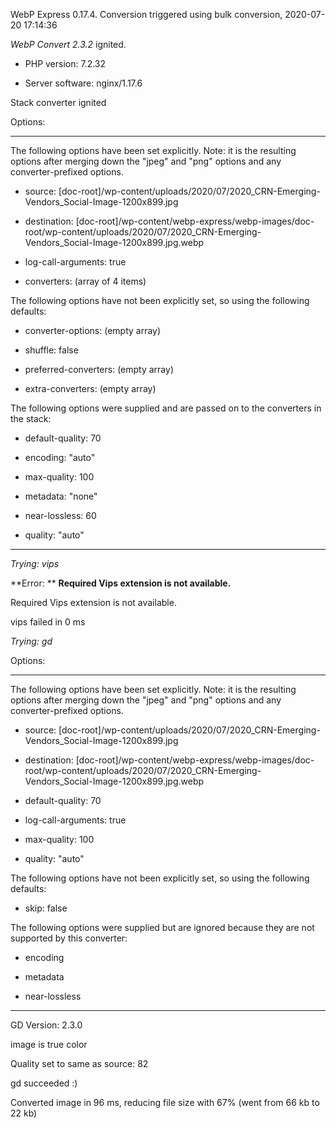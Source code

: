 WebP Express 0.17.4. Conversion triggered using bulk conversion, 2020-07-20 17:14:36

*WebP Convert 2.3.2*  ignited.
- PHP version: 7.2.32
- Server software: nginx/1.17.6

Stack converter ignited

Options:
------------
The following options have been set explicitly. Note: it is the resulting options after merging down the "jpeg" and "png" options and any converter-prefixed options.
- source: [doc-root]/wp-content/uploads/2020/07/2020_CRN-Emerging-Vendors_Social-Image-1200x899.jpg
- destination: [doc-root]/wp-content/webp-express/webp-images/doc-root/wp-content/uploads/2020/07/2020_CRN-Emerging-Vendors_Social-Image-1200x899.jpg.webp
- log-call-arguments: true
- converters: (array of 4 items)

The following options have not been explicitly set, so using the following defaults:
- converter-options: (empty array)
- shuffle: false
- preferred-converters: (empty array)
- extra-converters: (empty array)

The following options were supplied and are passed on to the converters in the stack:
- default-quality: 70
- encoding: "auto"
- max-quality: 100
- metadata: "none"
- near-lossless: 60
- quality: "auto"
------------


*Trying: vips* 

**Error: ** **Required Vips extension is not available.** 
Required Vips extension is not available.
vips failed in 0 ms

*Trying: gd* 

Options:
------------
The following options have been set explicitly. Note: it is the resulting options after merging down the "jpeg" and "png" options and any converter-prefixed options.
- source: [doc-root]/wp-content/uploads/2020/07/2020_CRN-Emerging-Vendors_Social-Image-1200x899.jpg
- destination: [doc-root]/wp-content/webp-express/webp-images/doc-root/wp-content/uploads/2020/07/2020_CRN-Emerging-Vendors_Social-Image-1200x899.jpg.webp
- default-quality: 70
- log-call-arguments: true
- max-quality: 100
- quality: "auto"

The following options have not been explicitly set, so using the following defaults:
- skip: false

The following options were supplied but are ignored because they are not supported by this converter:
- encoding
- metadata
- near-lossless
------------

GD Version: 2.3.0
image is true color
Quality set to same as source: 82
gd succeeded :)

Converted image in 96 ms, reducing file size with 67% (went from 66 kb to 22 kb)
